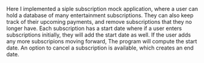 Here I implemented a siple subscription mock application, where a user can hold a database of many
entertainment subscriptions. They can also keep track of their upcoming payments, and remove
subscriptions that they no longer have.
Each subscription has a start date where if a user enters subscriptions initially, they will 
add the start date as well. If the user adds any more subscripions moving forward, 
The program will compute the start date. 
An option to cancel a subscription is available, which creates an end date.
